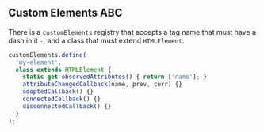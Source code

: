 ## Custom Elements ABC

<p>There is a <code>customElements</code> registry that accepts a tag name that must have a dash in it <code>-</code>, and a class that must extend <code>HTMLElement</code>.</p>

```js
customElements.define(
  'my-element',
  class extends HTMLElement {
    static get observedAttributes() { return ['name']; }
    attributeChangedCallback(name, prev, curr) {}
    adoptedCallback() {}
    connectedCallback() {}
    disconnectedCallback() {}
  }
);
```